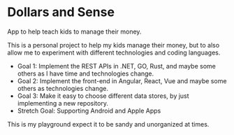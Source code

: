 # Dollars and Sense
App to help teach kids to manage their money.

This is a personal project to help my kids manage their money, but to also allow me to experiment with different technologies and coding languages.

- Goal 1: Implement the REST APIs in .NET, GO, Rust, and maybe some others as I have time and technologies change. 
- Goal 2: Implement the front-end in Angular, React, Vue and maybe some others as technologies change.
- Goal 3: Make it easy to choose different data stores, by just implementing a new repository.
- Stretch Goal: Supporting Android and Apple Apps

This is my playground expect it to be sandy and unorganized at times.
